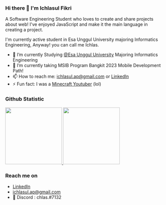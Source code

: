 ### Hi there 👋 I'm Ichlasul Fikri

A Software Engineering Student who loves to create and share projects about web! I've enjoyed JavaScript and make it the main language in creating a project.

I'm currently active student in Esa Unggul University majoring Informatics Engineering, Anyway! you can call me Ichlas.

- 🔭 I’m currently Studying <a href="https://www.esaunggul.ac.id/">@Esa Unggul University</a> Majoring Informatics Engineering
- 🌱 I’m currently taking MSIB Program Bangkit 2023 Mobile Development Path!
- 📫 How to reach me: ichlasul.ap@gmail.com or <a href="https://www.linkedin.com/in/ichlasulfikri/">LinkedIn</a>
- ⚡ Fun fact: I was a <a href="https://www.youtube.com/channel/UCol-nYLcvK4KayX5ku6Ruqw">Minecraft Youtuber</a> (lol) 

  
### Github Statistic
<p align="left">
<a href="https://github.com/boreneoux">
  <img height="180em" src="https://github-readme-stats-eight-theta.vercel.app/api?username=boreneoux&show_icons=true&theme=algolia&include_all_commits=true&count_private=true"/>
  <img height="180em" src="https://github-readme-stats-eight-theta.vercel.app/api/top-langs/?username=boreneoux&layout=compact&langs_count=8&theme=algolia"/>
</a>
</p>

### Reach me on
- <a href="https://linkedin.com/in/ichlasulfikri/">LinkedIn</a>
- ichlasul.ap@gmail.com
- 💬 Discord : chlas.#7132

<!--
**Boreneoux/Boreneoux** is a ✨ _special_ ✨ repository because its `README.md` (this file) appears on your GitHub profile.

Here are some ideas to get you started:

- 🔭 I’m currently working on ...
- 🌱 I’m currently learning ...
- 👯 I’m looking to collaborate on ...
- 🤔 I’m looking for help with ...
- 💬 Ask me about ...
- 📫 How to reach me: ...
- 😄 Pronouns: ...
- ⚡ Fun fact: ...
-->
